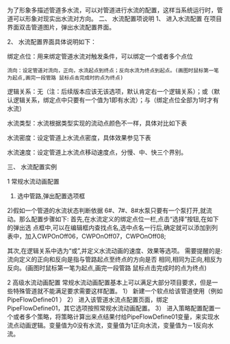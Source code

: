 为了形象多描述管道多水流，可以对管道进行水流的配置，这样当系统运行时，管道可以形象对现实出水流对方向。
二、	水流配置项说明
1、	进入水流配置
在项目界面双击管道图片，弹出水流配置界面。


2、	水流配置界面具体说明如下：

绑定点位：用来绑定管道水流对触发条件，可以绑定一个或者多个点位

    流向：设定管道对流向，正向，水流起点到终点；反向水流为终点到起点。(画图时鼠标第一笔为起点,画完一段管路 鼠标点击完成时的点为终点) 


逻辑关系：无（注：后续版本应该无该选项，默认肯定右一个逻辑关系）；或（默认逻辑关系，绑定点中只要有一个值为1即有水流）；与（绑定点位全部为1时才有水流）

水流类型：水流根据类型实现的流动点颜色不一样，具体对比如下表


水流密度：设定管道上水流点密度，具体效果参见下表


水流速度：设定管道上水流点移动速度点，分慢、中、快三个界别。


三、	水流配置实例

1 常规水流动画配置 
1)	选中管路,弹出配置选项框 



2)假如一个管道的水流状态判断依据 6#、7#、8#水泵只要有一个泵打开,就流动。那么配置步骤如下: 
    首先,在水流定义的绑定点位一栏,点击“选择”按钮,在如下的弹出选 点框中,可以在编辑框内查找点名,选中点名一行后,确定就可以添加到列表中，加入CWPOnOff06，CWPOnOff07，CWPOnOff08; 



其次,在逻辑关系中选为“或”,并定义水流动画的速度、效果等选项。 
    需要提醒的是:流向定义的正向和反向是指与管路起点至终点的方向是否 相同,相同为正向,相反为反向。(画图时鼠标第一笔为起点,画完一段管路 鼠标点击完成时的点为终点) 




2 高级水流动画配置 
常规水流动画配置基本上可以满足大部分项目要求，但是一些特殊管道就不能满足要求需要这样配置。
1）	新建一个软点给该管道使用（例如PipeFlowDefine01 ）
2）	进入该管道水流点配置页面，绑定PipeFlowDefine01，其它选项按照常规水流动画配置。
3）	进入策略配置配置一个或者多个策略，将策略计算出来点结果付给PipeFlowDefine01变量，来实现水流点动画逻辑。变量值为0没有水流，变量值为1正向水流，变量值为－1反向水流。


